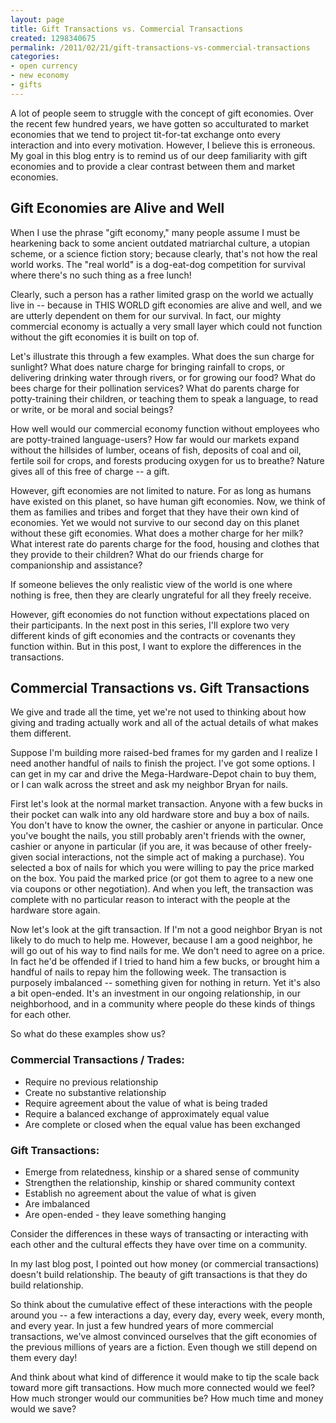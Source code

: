 ```yaml
---
layout: page
title: Gift Transactions vs. Commercial Transactions
created: 1298340675
permalink: /2011/02/21/gift-transactions-vs-commercial-transactions
categories:
- open currency
- new economy
- gifts
---
```

A lot of people seem to struggle with the concept of gift economies. Over the recent few hundred years, we have gotten so acculturated to market economies that we tend to project tit-for-tat exchange onto every interaction and into every motivation. However, I believe this is erroneous. My goal in this blog entry is to remind us of our deep familiarity with gift economies and to provide a clear contrast between them and market economies.

## Gift Economies are Alive and Well

When I use the phrase "gift economy," many people assume I must be hearkening back to some ancient outdated matriarchal culture, a utopian scheme, or a science fiction story; because clearly, that's not how the real world works. The "real world" is a dog-eat-dog competition for survival where there's no such thing as a free lunch!

Clearly, such a person has a rather limited grasp on the world we actually live in -- because in THIS WORLD gift economies are alive and well, and we are utterly dependent on them for our survival. In fact, our mighty commercial economy is actually a very small layer which could not function without the gift economies it is built on top of.

Let's illustrate this through a few examples. What does the sun charge for sunlight? What does nature charge for bringing rainfall to crops, or delivering drinking water through rivers, or for growing our food? What do bees charge for their pollination services? What do parents charge for potty-training their children, or teaching them to speak a language, to read or write, or be moral and social beings?

How well would our commercial economy function without employees who are potty-trained language-users? How far would our markets expand without the hillsides of lumber, oceans of fish, deposits of coal and oil, fertile soil for crops, and forests producing oxygen for us to breathe? Nature gives all of this free of charge -- a gift.

However, gift economies are not limited to nature. For as long as humans have existed on this planet, so have human gift economies. Now, we think of them as families and tribes and forget that they have their own kind of economies. Yet we would not survive to our second day on this planet without these gift economies. What does a mother charge for her milk? What interest rate do parents charge for the food, housing and clothes that they provide to their children? What do our friends charge for companionship and assistance?

If someone believes the only realistic view of the world is one where nothing is free, then they are clearly ungrateful for all they freely receive.

However, gift economies do not function without expectations placed on their participants. In the next post in this series, I'll explore two very different kinds of gift economies and the contracts or covenants they function within. But in this post, I want to explore the differences in the transactions.

## Commercial Transactions vs. Gift Transactions

We give and trade all the time, yet we're not used to thinking about how giving and trading actually work and all of the actual details of what makes them different.

Suppose I'm building more raised-bed frames for my garden and I realize I need another handful of nails to finish the project. I've got some options. I can get in my car and drive the Mega-Hardware-Depot chain to buy them, or I can walk across the street and ask my neighbor Bryan for nails.

First let's look at the normal market transaction. Anyone with a few bucks in their pocket can walk into any old hardware store and buy a box of nails. You don't have to know the owner, the cashier or anyone in particular. Once you've bought the nails, you still probably aren't friends with the owner, cashier or anyone in particular (if you are, it was because of other freely-given social interactions, not the simple act of making a purchase). You selected a box of nails for which you were willing to pay the price marked on the box. You paid the marked price (or got them to agree to a new one via coupons or other negotiation). And when you left, the transaction was complete with no particular reason to interact with the people at the hardware store again.

Now let's look at the gift transaction. If I'm not a good neighbor Bryan is not likely to do much to help me. However, because I am a good neighbor, he will go out of his way to find nails for me. We don't need to agree on a price. In fact he'd be offended if I tried to hand him a few bucks, or brought him a handful of nails to repay him the following week. The transaction is purposely imbalanced -- something given for nothing in return. Yet it's also a bit open-ended. It's an investment in our ongoing relationship, in our neighborhood, and in a community where people do these kinds of things for each other.

So what do these examples show us?

### Commercial Transactions / Trades:

- Require no previous relationship
- Create no substantive relationship
- Require agreement about the value of what is being traded
- Require a balanced exchange of approximately equal value
- Are complete or closed when the equal value has been exchanged

### Gift Transactions:

- Emerge from relatedness, kinship or a shared sense of community
- Strengthen the relationship, kinship or shared community context
- Establish no agreement about the value of what is given
- Are imbalanced
- Are open-ended - they leave something hanging

Consider the differences in these ways of transacting or interacting with each other and the cultural effects they have over time on a community.

In my last blog post, I pointed out how money (or commercial transactions) doesn't build relationship. The beauty of gift transactions is that they do build relationship.

So think about the cumulative effect of these interactions with the people around you -- a few interactions a day, every day, every week, every month, and every year. In just a few hundred years of more commercial transactions, we've almost convinced ourselves that the gift economies of the previous millions of years are a fiction. Even though we still depend on them every day!

And think about what kind of difference it would make to tip the scale back toward more gift transactions. How much more connected would we feel? How much stronger would our communities be? How much time and money would we save?
